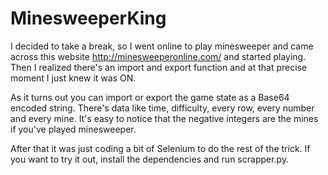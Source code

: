 # MinesweeperKing

I decided to take a break, so I went online to play minesweeper and came across 
this website http://minesweeperonline.com/ and started playing. Then I realized 
there's an import and export function and at that precise moment I just knew 
it was ON.

As it turns out you can import or export the game state as a Base64 encoded 
string. There's data like time, difficulty, every row, every number and every 
mine. It's easy to notice that the negative integers are the mines if you've 
played minesweeper.

After that it was just coding a bit of Selenium to do the rest of the trick.
If you want to try it out, install the dependencies and run scrapper.py.
